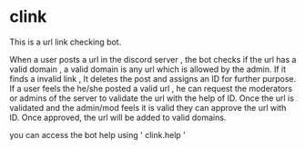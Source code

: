 # clink
This is a url link checking bot. 

When a user posts a url in the discord server , the bot checks if the url has a valid domain , a valid domain is any url which is allowed by the admin.
If it finds a invalid link , It deletes the post and assigns an ID for further purpose. 
If a user feels the he/she posted a valid url , he can request the moderators or admins of the server to validate the url with the help of ID.
Once the url is validated and the admin/mod feels it is valid they can approve the url with ID.
Once approved, the url will be added to valid domains.

you can access the bot help using ' clink.help '
